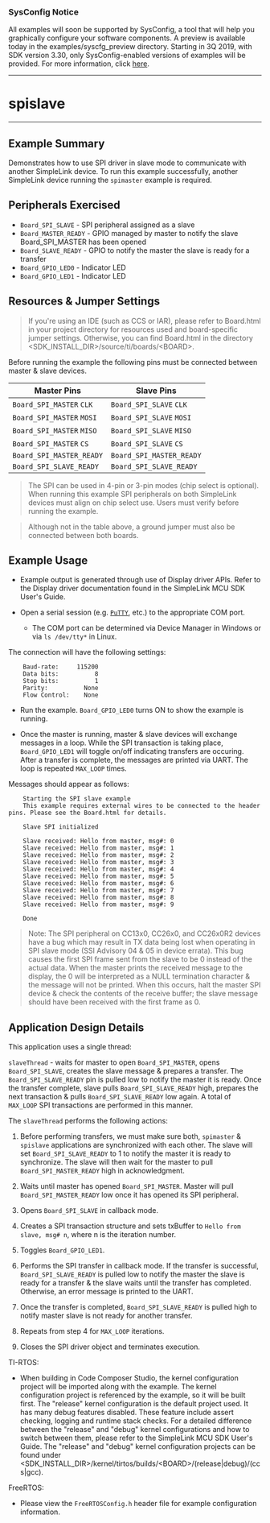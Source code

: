 ### SysConfig Notice

All examples will soon be supported by SysConfig, a tool that will help you graphically configure your software components. A preview is available today in the examples/syscfg_preview directory. Starting in 3Q 2019, with SDK version 3.30, only SysConfig-enabled versions of examples will be provided. For more information, click [here](http://www.ti.com/sysconfignotice).

---

# spislave

---

## Example Summary

Demonstrates how to use SPI driver in slave mode to communicate with another
SimpleLink device.  To run this example successfully, another SimpleLink
device running the `spimaster` example is required.

## Peripherals Exercised

* `Board_SPI_SLAVE` - SPI peripheral assigned as a slave
* `Board_MASTER_READY` - GPIO managed by master to notify the slave
Board_SPI_MASTER has been opened
* `Board_SLAVE_READY` - GPIO to notify the master the slave is ready for a
transfer
* `Board_GPIO_LED0` - Indicator LED
* `Board_GPIO_LED1` - Indicator LED

## Resources & Jumper Settings

> If you're using an IDE (such as CCS or IAR), please refer to Board.html in
your project directory for resources used and board-specific jumper settings.
Otherwise, you can find Board.html in the directory
&lt;SDK_INSTALL_DIR&gt;/source/ti/boards/&lt;BOARD&gt;.

Before running the example the following pins must be connected between master
& slave devices.

  |Master Pins              |Slave Pins              |
  |-------------------------|------------------------|
  |`Board_SPI_MASTER` `CLK` |`Board_SPI_SLAVE` `CLK` |
  |`Board_SPI_MASTER` `MOSI`|`Board_SPI_SLAVE` `MOSI`|
  |`Board_SPI_MASTER` `MISO`|`Board_SPI_SLAVE` `MISO`|
  |`Board_SPI_MASTER` `CS`  |`Board_SPI_SLAVE` `CS`  |
  |`Board_SPI_MASTER_READY` |`Board_SPI_MASTER_READY`|
  |`Board_SPI_SLAVE_READY`  |`Board_SPI_SLAVE_READY` |

> The SPI can be used in 4-pin or 3-pin modes (chip select is optional).  When
running this example SPI peripherals on both SimpleLink devices must align on
chip select use.  Users must verify before running the example.

> Although not in the table above, a ground jumper must also be connected
between both boards.

## Example Usage

* Example output is generated through use of Display driver APIs. Refer to the
Display driver documentation found in the SimpleLink MCU SDK User's Guide.

* Open a serial session (e.g. [`PuTTY`](http://www.putty.org/ "PuTTY's
Homepage"), etc.) to the appropriate COM port.
    * The COM port can be determined via Device Manager in Windows or via
`ls /dev/tty*` in Linux.

The connection will have the following settings:
```
    Baud-rate:     115200
    Data bits:          8
    Stop bits:          1
    Parity:          None
    Flow Control:    None
```

* Run the example. `Board_GPIO_LED0` turns ON to show the example is running.

* Once the master is running, master & slave devices will exchange messages in
a loop.  While the SPI transaction is taking place, `Board_GPIO_LED1` will
toggle on/off indicating transfers are occuring.  After a transfer is complete,
the messages are printed via UART. The loop is repeated `MAX_LOOP` times.

Messages should appear as follows:
```
    Starting the SPI slave example
    This example requires external wires to be connected to the header pins. Please see the Board.html for details.

    Slave SPI initialized

    Slave received: Hello from master, msg#: 0
    Slave received: Hello from master, msg#: 1
    Slave received: Hello from master, msg#: 2
    Slave received: Hello from master, msg#: 3
    Slave received: Hello from master, msg#: 4
    Slave received: Hello from master, msg#: 5
    Slave received: Hello from master, msg#: 6
    Slave received: Hello from master, msg#: 7
    Slave received: Hello from master, msg#: 8
    Slave received: Hello from master, msg#: 9

    Done
```

> Note: The SPI peripheral on CC13x0, CC26x0, and CC26x0R2 devices have a bug
which may result in TX data being lost when operating in SPI slave mode
(SSI Advisory 04 & 05 in device errata). This bug causes the first SPI frame
sent from the slave to be 0 instead of the actual data.  When the master prints
the received message to the display, the 0 will be interpreted as a NULL
termination character & the message will not be printed.  When this occurs, halt
the master SPI device & check the contents of the receive buffer; the slave
message should have been received with the first frame as 0.

## Application Design Details

This application uses a single thread:

`slaveThread` - waits for master to open `Board_SPI_MASTER`, opens
`Board_SPI_SLAVE`, creates the slave message & prepares a transfer.  The
`Board_SPI_SLAVE_READY` pin is pulled low to notify the master it is ready.
Once the transfer complete, slave pulls `Board_SPI_SLAVE_READY` high, prepares
the next transaction & pulls `Board_SPI_SLAVE_READY` low again.  A total of
`MAX_LOOP` SPI transactions are performed in this manner.

The `slaveThread` performs the following actions:

1.  Before performing transfers, we must make sure both, `spimaster` &
`spislave` applications are synchronized with each other.  The slave will set
`Board_SPI_SLAVE_READY` to 1 to notify the master it is ready to synchronize.
The slave will then wait for the master to pull `Board_SPI_MASTER_READY` high in
acknowledgment.

2.  Waits until master has opened `Board_SPI_MASTER`.  Master will pull
`Board_SPI_MASTER_READY` low once it has opened its SPI peripheral.

3.  Opens `Board_SPI_SLAVE` in callback mode.

4. Creates a SPI transaction structure and sets txBuffer to `Hello from
slave, msg# n`, where n is the iteration number.

5. Toggles `Board_GPIO_LED1`.

6.  Performs the SPI transfer in callback mode.  If the transfer is successful,
`Board_SPI_SLAVE_READY` is pulled low to notify the master the slave is ready
for a transfer & the slave waits until the transfer has completed.  Otherwise, an
error message is printed to the UART.

7.  Once the transfer is completed, `Board_SPI_SLAVE_READY` is pulled high to
notify master slave is not ready for another transfer.

8. Repeats from step 4 for `MAX_LOOP` iterations.

9. Closes the SPI driver object and terminates execution.

TI-RTOS:

* When building in Code Composer Studio, the kernel configuration project will
be imported along with the example. The kernel configuration project is
referenced by the example, so it will be built first. The "release" kernel
configuration is the default project used. It has many debug features disabled.
These feature include assert checking, logging and runtime stack checks. For a
detailed difference between the "release" and "debug" kernel configurations and
how to switch between them, please refer to the SimpleLink MCU SDK User's
Guide. The "release" and "debug" kernel configuration projects can be found
under &lt;SDK_INSTALL_DIR&gt;/kernel/tirtos/builds/&lt;BOARD&gt;/(release|debug)/(ccs|gcc).

FreeRTOS:

* Please view the `FreeRTOSConfig.h` header file for example configuration
information.
